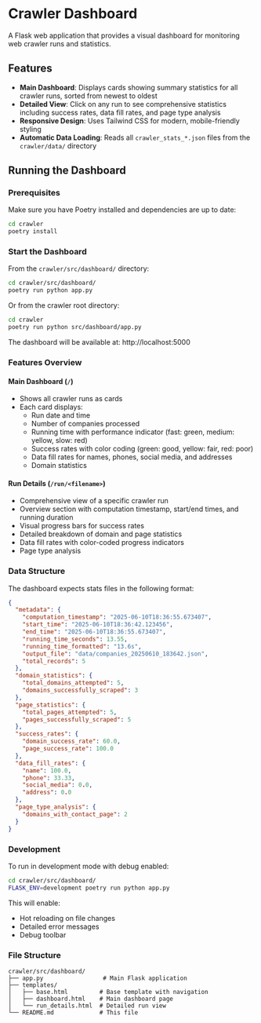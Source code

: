 # Crawler Dashboard

A Flask web application that provides a visual dashboard for monitoring web crawler runs and statistics.

## Features

- **Main Dashboard**: Displays cards showing summary statistics for all crawler runs, sorted from newest to oldest
- **Detailed View**: Click on any run to see comprehensive statistics including success rates, data fill rates, and page type analysis
- **Responsive Design**: Uses Tailwind CSS for modern, mobile-friendly styling
- **Automatic Data Loading**: Reads all `crawler_stats_*.json` files from the `crawler/data/` directory

## Running the Dashboard

### Prerequisites

Make sure you have Poetry installed and dependencies are up to date:

```bash
cd crawler
poetry install
```

### Start the Dashboard

From the `crawler/src/dashboard/` directory:

```bash
cd crawler/src/dashboard/
poetry run python app.py
```

Or from the crawler root directory:

```bash
cd crawler
poetry run python src/dashboard/app.py
```

The dashboard will be available at: http://localhost:5000

### Features Overview

#### Main Dashboard (`/`)
- Shows all crawler runs as cards
- Each card displays:
  - Run date and time
  - Number of companies processed
  - Running time with performance indicator (fast: green, medium: yellow, slow: red)
  - Success rates with color coding (green: good, yellow: fair, red: poor)
  - Data fill rates for names, phones, social media, and addresses
  - Domain statistics

#### Run Details (`/run/<filename>`)
- Comprehensive view of a specific crawler run
- Overview section with computation timestamp, start/end times, and running duration
- Visual progress bars for success rates
- Detailed breakdown of domain and page statistics
- Data fill rates with color-coded progress indicators
- Page type analysis

### Data Structure

The dashboard expects stats files in the following format:
```json
{
  "metadata": {
    "computation_timestamp": "2025-06-10T18:36:55.673407",
    "start_time": "2025-06-10T18:36:42.123456",
    "end_time": "2025-06-10T18:36:55.673407",
    "running_time_seconds": 13.55,
    "running_time_formatted": "13.6s",
    "output_file": "data/companies_20250610_183642.json",
    "total_records": 5
  },
  "domain_statistics": {
    "total_domains_attempted": 5,
    "domains_successfully_scraped": 3
  },
  "page_statistics": {
    "total_pages_attempted": 5,
    "pages_successfully_scraped": 5
  },
  "success_rates": {
    "domain_success_rate": 60.0,
    "page_success_rate": 100.0
  },
  "data_fill_rates": {
    "name": 100.0,
    "phone": 33.33,
    "social_media": 0.0,
    "address": 0.0
  },
  "page_type_analysis": {
    "domains_with_contact_page": 2
  }
}
```

### Development

To run in development mode with debug enabled:

```bash
cd crawler/src/dashboard/
FLASK_ENV=development poetry run python app.py
```

This will enable:
- Hot reloading on file changes
- Detailed error messages
- Debug toolbar

### File Structure

```
crawler/src/dashboard/
├── app.py                 # Main Flask application
├── templates/
│   ├── base.html         # Base template with navigation
│   ├── dashboard.html    # Main dashboard page
│   └── run_details.html  # Detailed run view
└── README.md             # This file
```
